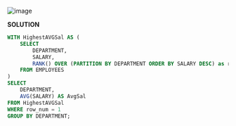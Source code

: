 ![image](https://github.com/user-attachments/assets/f9ed2d30-cf67-4e06-91c9-f99a00c21052)

**SOLUTION**

```sql
WITH HighestAVGSal AS (
    SELECT 
        DEPARTMENT, 
        SALARY,
        RANK() OVER (PARTITION BY DEPARTMENT ORDER BY SALARY DESC) as row_num
    FROM EMPLOYEES
)
SELECT 
    DEPARTMENT,
    AVG(SALARY) AS AvgSal
FROM HighestAVGSal
WHERE row_num = 1
GROUP BY DEPARTMENT;
```
